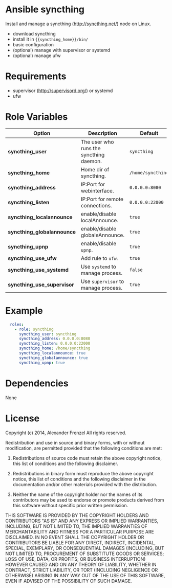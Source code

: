 # Ansible syncthing

Install and manage a syncthing (http://syncthing.net/) node on Linux.

* download syncthing
* install it in `{{syncthing_home}}/bin/`
* basic configuration
* (optional) manage with supervisor or systemd
* (optional) manage ufw


# Requirements

* supervisor (http://supervisord.org/) or systemd
* ufw


# Role Variables

| Option                       | Description                             | Default           |
| ---------------------------- | --------------------------------------- | ----------------- |
| **syncthing_user**           | The user who runs the syncthing daemon. | `syncthing`
| **syncthing_home**           | Home dir of syncthing.                  | `/home/syncthing`
| **syncthing_address**        | IP:Port for webinterface.               | `0.0.0.0:8080`
| **syncthing_listen**         | IP:Port for remote connections.         | `0.0.0.0:22000`
| **syncthing_localannounce**  | enable/disable localAnnounce.           | `true`
| **syncthing_globalannounce** | enable/disable globaleAnnounce.         | `true`
| **syncthing_upnp**           | enable/disable `upnp`.                  | `true`
| **syncthing_use_ufw**        | Add rule to `ufw`.                      | `true`
| **syncthing_use_systemd**    | Use `systemd` to manage process.        | `false`
| **syncthing_use_supervisor** | Use `supervisor` to manage process.     | `true`


# Example

```yaml
  roles:
    - role: syncthing
      syncthing_user: syncthing
      syncthing_address: 0.0.0.0:8080
      syncthing_listen: 0.0.0.0:22000
      syncthing_home: /home/syncthing
      syncthing_localannounce: true
      syncthing_globalannounce: true
      syncthing_upnp: true
```

# Dependencies

None

# License

Copyright (c) 2014, Alexander Frenzel
All rights reserved.

Redistribution and use in source and binary forms, with or without
modification, are permitted provided that the following conditions are met:

1. Redistributions of source code must retain the above copyright notice,
   this list of conditions and the following disclaimer.

2. Redistributions in binary form must reproduce the above copyright notice, 
   this list of conditions and the following disclaimer in the documentation
   and/or other materials provided with the distribution.

3. Neither the name of the copyright holder nor the names of its contributors
   may be used to endorse or promote products derived from this software
   without specific prior written permission.

THIS SOFTWARE IS PROVIDED BY THE COPYRIGHT HOLDERS AND CONTRIBUTORS "AS IS" AND
ANY EXPRESS OR IMPLIED WARRANTIES, INCLUDING, BUT NOT LIMITED TO, THE IMPLIED
WARRANTIES OF MERCHANTABILITY AND FITNESS FOR A PARTICULAR PURPOSE ARE
DISCLAIMED. IN NO EVENT SHALL THE COPYRIGHT HOLDER OR CONTRIBUTORS BE LIABLE
FOR ANY DIRECT, INDIRECT, INCIDENTAL, SPECIAL, EXEMPLARY, OR CONSEQUENTIAL
DAMAGES (INCLUDING, BUT NOT LIMITED TO, PROCUREMENT OF SUBSTITUTE GOODS OR
SERVICES; LOSS OF USE, DATA, OR PROFITS; OR BUSINESS INTERRUPTION) HOWEVER
CAUSED AND ON ANY THEORY OF LIABILITY, WHETHER IN CONTRACT, STRICT LIABILITY,
OR TORT (INCLUDING NEGLIGENCE OR OTHERWISE) ARISING IN ANY WAY OUT OF THE USE
OF THIS SOFTWARE, EVEN IF ADVISED OF THE POSSIBILITY OF SUCH DAMAGE.
